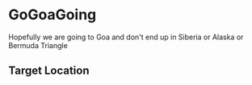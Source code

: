 # GoGoaGoing
Hopefully we are going to Goa and don't end up in Siberia or Alaska or Bermuda Triangle 

## Target Location
